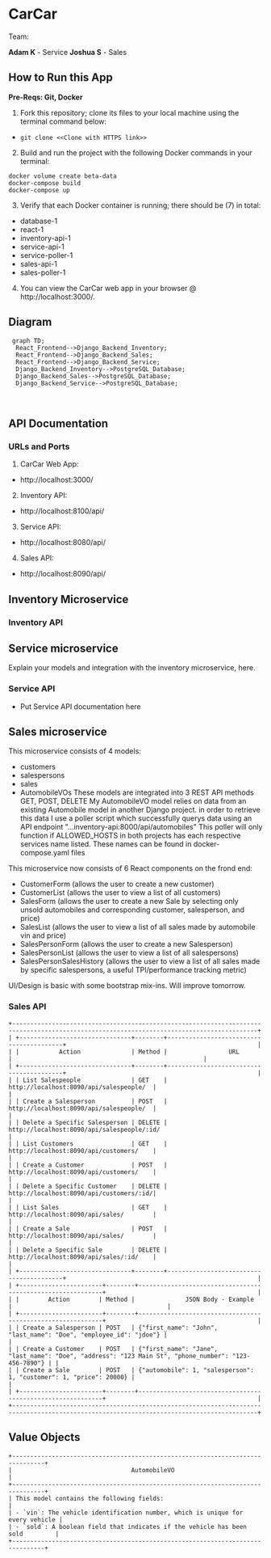 # CarCar

Team:

**Adam K** - Service
**Joshua S** - Sales

## How to Run this App

**Pre-Reqs: Git, Docker**
​
1. Fork this repository; clone its files to your local machine using the terminal command below:
- `git clone <<Clone with HTTPS link>>`
​
2. Build and run the project with the following Docker commands in your terminal:
```
docker volume create beta-data
docker-compose build
docker-compose up
```
3. Verify that each Docker container is running; there should be (7) in total:
- database-1
- react-1
- inventory-api-1
- service-api-1
- service-poller-1
- sales-api-1
- sales-poller-1
​
4. You can view the CarCar web app in your browser @ http://localhost:3000/.
​
## Diagram
```mermaid
 graph TD;
  React_Frontend-->Django_Backend_Inventory;
  React_Frontend-->Django_Backend_Sales;
  React_Frontend-->Django_Backend_Service;
  Django_Backend_Inventory-->PostgreSQL_Database;
  Django_Backend_Sales-->PostgreSQL_Database;
  Django_Backend_Service-->PostgreSQL_Database;
```

​
## API Documentation

### URLs and Ports

1. CarCar Web App:
- http://localhost:3000/

2. Inventory API:
- http://localhost:8100/api/

3. Service API:
- http://localhost:8080/api/

4. Sales API:
- http://localhost:8090/api/

## Inventory Microservice

### Inventory API

## Service microservice

Explain your models and integration with the inventory
microservice, here.

### Service API
 - Put Service API documentation here

## Sales microservice

This microservice consists of 4 models:
- customers
- salespersons
- sales
- AutomobileVOs
These models are integrated into 3 REST API methods GET, POST, DELETE
My AutomobileVO model relies on data from an existing Automobile model in another Django project.
in order to retrieve this data I use a poller script which successfully querys data using an API endpoint "...inventory-api:8000/api/automobiles"
This poller will only function if ALLOWED_HOSTS in both projects has each respective services name listed. These names can be found in docker-compose.yaml files

This microservice now consists of 6 React components on the frond end:
- CustomerForm (allows the user to create a new customer)
- CustomerList (allows the user to view a list of all customers)
- SalesForm    (allows the user to create a new Sale by selecting only unsold automobiles and corresponding customer, salesperson, and price)
- SalesList    (allows the user to view a list of all sales made by automobile vin and price)
- SalesPersonForm (allows the user to create a new Salesperson)
- SalesPersonList (allows the user to view a list of all salespersons)
- SalesPersonSalesHistory (allows the user to view a list of all sales made by specific salespersons, a useful TPI/performance tracking metric)

UI/Design is basic with some bootstrap mix-ins. Will improve tomorrow.

### Sales API

```
+------------------------------------------------------------------------------------------------------------------------------------------+
| +-------------------------------+--------+-----------------------------------------+                                                     |
| |           Action              | Method |                 URL                     |                                                     |
| +-------------------------------+--------+-----------------------------------------+                                                     |
| | List Salespeople              | GET    | http://localhost:8090/api/salespeople/  |                                                     |
| | Create a Salesperson          | POST   | http://localhost:8090/api/salespeople/  |                                                     |
| | Delete a Specific Salesperson | DELETE | http://localhost:8090/api/salespeople/:id/                                                    |
| | List Customers                | GET    | http://localhost:8090/api/customers/    |                                                     |
| | Create a Customer             | POST   | http://localhost:8090/api/customers/    |                                                     |
| | Delete a Specific Customer    | DELETE | http://localhost:8090/api/customers/:id/|                                                     |
| | List Sales                    | GET    | http://localhost:8090/api/sales/        |                                                     |
| | Create a Sale                 | POST   | http://localhost:8090/api/sales/        |                                                     |
| | Delete a Specific Sale        | DELETE | http://localhost:8090/api/sales/:id/    |                                                     |
| +-------------------------------+--------+-----------------------------------------+                                                     |
| +-----------------------+--------+------------------------------------------------------------+                                          |
| |        Action        | Method |              JSON Body - Example                           |                                           |
| +-----------------------+--------+------------------------------------------------------------+                                          |
| | Create a Salesperson | POST   | {"first_name": "John", "last_name": "Doe", "employee_id": "jdoe"} |                                    |
| | Create a Customer    | POST   | {"first_name": "Jane", "last_name": "Doe", "address": "123 Main St", "phone_number": "123-456-7890"} | |
| | Create a Sale        | POST   | {"automobile": 1, "salesperson": 1, "customer": 1, "price": 20000} |                                   |
| +-----------------------+--------+------------------------------------------------------------+                                          |
+------------------------------------------------------------------------------------------------------------------------------------------+
```






## Value Objects
```
+-------------------------------------------------------------------------------+
|                                 AutomobileVO                                  |
+-------------------------------------------------------------------------------+
| This model contains the following fields:                                     |
| - `vin`: The vehicle identification number, which is unique for every vehicle |
| - `sold`: A boolean field that indicates if the vehicle has been sold         |
+-------------------------------------------------------------------------------+
```

